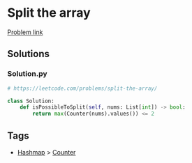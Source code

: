 # Split the array

[Problem link](https://leetcode.com/problems/split-the-array/)

## Solutions


### Solution.py
```py
# https://leetcode.com/problems/split-the-array/

class Solution:
    def isPossibleToSplit(self, nums: List[int]) -> bool:
        return max(Counter(nums).values()) <= 2
```
## Tags

* [Hashmap](/README.md#Hashmap) > [Counter](/README.md#Hashmap-Counter)
